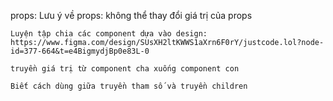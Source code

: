 props:
Lưu ý về props:
    không thể thay đổi giá trị của props

    Luyện tập chia các component dựa vào design: https://www.figma.com/design/SUsXH2ltKWWS1aXrn6F0rY/justcode.lol?node-id=377-664&t=e4BigmydjBp0e83L-0

    truyền giá trị từ component cha xuống component con

    Biết cách dùng giữa truyền tham số và truyền children
